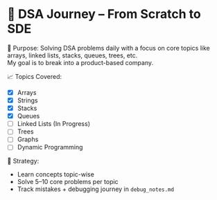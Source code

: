 # 🚀 DSA Journey – From Scratch to SDE

📌 Purpose:
Solving DSA problems daily with a focus on core topics like arrays, linked lists, stacks, queues, trees, etc.  
My goal is to break into a product-based company.

📈 Topics Covered:
- [x] Arrays
- [x] Strings
- [x] Stacks
- [x] Queues
- [ ] Linked Lists (In Progress)
- [ ] Trees
- [ ] Graphs
- [ ] Dynamic Programming

🧠 Strategy:
- Learn concepts topic-wise
- Solve 5–10 core problems per topic
- Track mistakes + debugging journey in `debug_notes.md`
